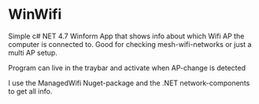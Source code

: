 # WinWifi
Simple c# NET 4.7 Winform App that shows info about which Wifi AP the computer is connected to.
Good for checking mesh-wifi-networks or just a multi AP setup.

Program can live in the traybar and activate when AP-change is detected

I use the ManagedWifi Nuget-package and the .NET network-components to get all info.
